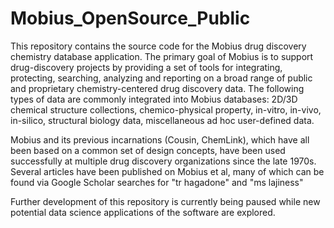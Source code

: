 # Mobius_OpenSource_Public

This repository contains the source code for the Mobius drug discovery chemistry database application. The primary goal of Mobius is to support drug-discovery projects by  providing a set of tools for integrating, protecting, searching, analyzing and reporting on a broad range of public and proprietary chemistry-centered drug discovery data. The following types of data are commonly integrated into Mobius databases: 2D/3D chemical structure collections, chemico-physical property, in-vitro, in-vivo, in-silico, structural biology data, miscellaneous ad hoc user-defined data.

Mobius and its previous incarnations (Cousin, ChemLink), which have all been based on a common set of design concepts, have been used successfully at multiple drug discovery organizations since the late 1970s. Several articles have been published on Mobius et al, many of which can be found via Google Scholar searches for "tr hagadone" and "ms lajiness"

Further development of this repository is currently being paused while new potential data science applications of the software are explored. 


